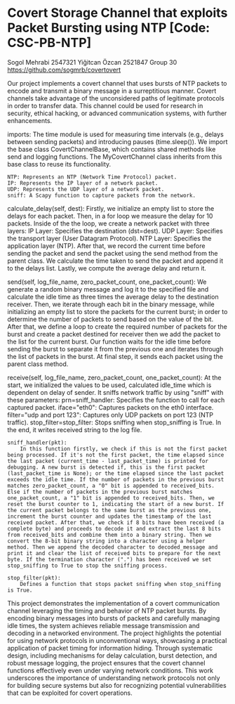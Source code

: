 # Covert Storage Channel that exploits Packet Bursting using NTP [Code: CSC-PB-NTP]

Sogol Mehrabi 2547321
Yiğitcan Özcan 2521847
Group 30
https://github.com/sogmrb/covertovert

Our project implements a covert channel that uses bursts of NTP packets to encode and transmit a binary message in a surreptitious manner. Covert channels take advantage of the unconsidered paths of legitimate protocols in order to transfer data. This channel could be used for research in security, ethical hacking, or advanced communication systems, with further enhancements.

imports:
    The time module is used for measuring time intervals (e.g., delays between sending packets) and introducing pauses (time.sleep()). We import the base class CovertChannelBase, which contains shared methods like send and logging functions. The MyCovertChannel class inherits from this base class to reuse its functionality.
    
    NTP: Represents an NTP (Network Time Protocol) packet.
    IP: Represents the IP layer of a network packet.
    UDP: Represents the UDP layer of a network packet.
    sniff: A Scapy function to capture packets from the network.

calculate_delay(self, dest):
    Firstly, we initialize an empty list to store the delays for each packet. Then, in a for loop we measure the delay for 10 packets. Inside of the the loop, we create a network packet with three layers:
        IP Layer: Specifies the destination (dst=dest).
        UDP Layer: Specifies the transport layer (User Datagram Protocol).
        NTP Layer: Specifies the application layer (NTP).
    After that, we record the current time before sending the packet and send the packet using the send method from the parent class. We calculate the time taken to send the packet and append it to the delays list. Lastly, we compute the average delay and return it.

send(self, log_file_name, zero_packet_count, one_packet_count):
    We generate a random binary message and log it to the specified file and calculate the idle time as three times the average delay to the destination receiver. Then, we iterate through each bit in the binary message, while initializing an empty list to store the packets for the current burst; in order to determine the number of packets to send based on the value of the bit. After that, we define a loop to create the required number of packets for the burst and create a packet destined for receiver then we add the packet to the list for the current burst. Our function waits for the idle time before sending the burst to separate it from the previous one and iterates through the list of packets in the burst. At final step, it sends each packet using the parent class method.

receive(self, log_file_name, zero_packet_count, one_packet_count):
    At the start, we initialized the values to be used, calculated idle_time which is dependent on delay of sender. It sniffs network traffic by using "sniff" with these parameters:
        prn=sniff_handler: Specifies the function to call for each captured packet.
        iface="eth0": Captures packets on the eth0 interface.
        filter="udp and port 123": Captures only UDP packets on port 123 (NTP traffic).
        stop_filter=stop_filter: Stops sniffing when stop_sniffing is True.
    In the end, it writes received string to the log file.

    sniff_handler(pkt):
        In this function firstly, we check if this is not the first packet being processed. If it's not the first packet, the time elapsed since the last packet (current_time - last_packet_time) is printed for debugging. A new burst is detected if, this is the first packet (last_packet_time is None); or the time elapsed since the last packet exceeds the idle time. If the number of packets in the previous burst matches zero_packet_count, a "0" bit is appended to received_bits. Else if the number of packets in the previous burst matches one_packet_count, a "1" bit is appended to received_bits. Then, we reset the burst counter to 1, indicating the start of a new burst. If the current packet belongs to the same burst as the previous one, increment the burst counter and updates the timestamp of the last received packet. After that, we check if 8 bits have been received (a complete byte) and proceeds to decode it and extract the last 8 bits from received_bits and combine them into a binary string. Then we convert the 8-bit binary string into a character using a helper method. Then we append the decoded character to decoded_message and print it and clear the list of received bits to prepare for the next byte. If the termination character (".") has been received we set stop_sniffing to True to stop the sniffing process.

    stop_filter(pkt):
        Defines a function that stops packet sniffing when stop_sniffing is True.

This project demonstrates the implementation of a covert communication channel leveraging the timing and behavior of NTP packet bursts. By encoding binary messages into bursts of packets and carefully managing idle times, the system achieves reliable message transmission and decoding in a networked environment. The project highlights the potential for using network protocols in unconventional ways, showcasing a practical application of packet timing for information hiding. Through systematic design, including mechanisms for delay calculation, burst detection, and robust message logging, the project ensures that the covert channel functions effectively even under varying network conditions. This work underscores the importance of understanding network protocols not only for building secure systems but also for recognizing potential vulnerabilities that can be exploited for covert operations.